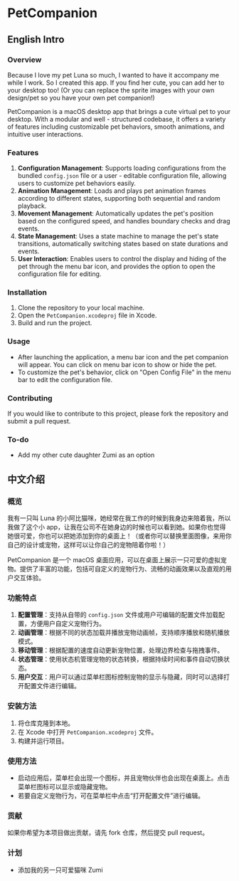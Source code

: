 # PetCompanion

## English Intro

### Overview
Because I love my pet Luna so much, I wanted to have it accompany me while I work. So I created this app. If you find her cute, you can add her to your desktop too! (Or you can replace the sprite images with your own design/pet so you have your own pet companion!)

PetCompanion is a macOS desktop app that brings a cute virtual pet to your desktop. With a modular and well - structured codebase, it offers a variety of features including customizable pet behaviors, smooth animations, and intuitive user interactions.

### Features
1. **Configuration Management**: Supports loading configurations from the bundled `config.json` file or a user - editable configuration file, allowing users to customize pet behaviors easily.
2. **Animation Management**: Loads and plays pet animation frames according to different states, supporting both sequential and random playback.
3. **Movement Management**: Automatically updates the pet's position based on the configured speed, and handles boundary checks and drag events.
4. **State Management**: Uses a state machine to manage the pet's state transitions, automatically switching states based on state durations and events.
5. **User Interaction**: Enables users to control the display and hiding of the pet through the menu bar icon, and provides the option to open the configuration file for editing.

### Installation
1. Clone the repository to your local machine.
2. Open the `PetCompanion.xcodeproj` file in Xcode.
3. Build and run the project.

### Usage
- After launching the application, a menu bar icon and the pet companion will appear. You can click on menu bar icon to show or hide the pet.
- To customize the pet's behavior, click on "Open Config File" in the menu bar to edit the configuration file.

### Contributing
If you would like to contribute to this project, please fork the repository and submit a pull request.

### To-do
- Add my other cute daughter Zumi as an option

## 中文介绍

### 概览
我有一只叫 Luna 的小阿比猫咪，她经常在我工作的时候到我身边来陪着我，所以我做了这个小 app，让我在公司不在她身边的时候也可以看到她。如果你也觉得她很可爱，你也可以把她添加到你的桌面上！（或者你可以替换里面图像，来用你自己的设计或宠物，这样可以让你自己的宠物陪着你啦！）

PetCompanion 是一个 macOS 桌面应用，可以在桌面上展示一只可爱的虚拟宠物。提供了丰富的功能，包括可自定义的宠物行为、流畅的动画效果以及直观的用户交互体验。

### 功能特点
1. **配置管理**：支持从自带的 `config.json` 文件或用户可编辑的配置文件加载配置，方便用户自定义宠物行为。
2. **动画管理**：根据不同的状态加载并播放宠物动画帧，支持顺序播放和随机播放模式。
3. **移动管理**：根据配置的速度自动更新宠物位置，处理边界检查与拖拽事件。
4. **状态管理**：使用状态机管理宠物的状态转换，根据持续时间和事件自动切换状态。
5. **用户交互**：用户可以通过菜单栏图标控制宠物的显示与隐藏，同时可以选择打开配置文件进行编辑。

### 安装方法
1. 将仓库克隆到本地。
2. 在 Xcode 中打开 `PetCompanion.xcodeproj` 文件。
3. 构建并运行项目。

### 使用方法
- 启动应用后，菜单栏会出现一个图标，并且宠物伙伴也会出现在桌面上。点击菜单栏图标可以显示或隐藏宠物。
- 若要自定义宠物行为，可在菜单栏中点击“打开配置文件”进行编辑。

### 贡献
如果你希望为本项目做出贡献，请先 fork 仓库，然后提交 pull request。

### 计划
- 添加我的另一只可爱猫咪 Zumi
